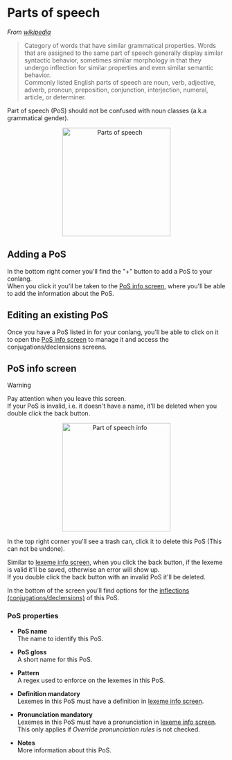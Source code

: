 # Parts of speech

*From [wikipedia](https://en.wikipedia.org/wiki/Part_of_speech)*

> Category of words that have similar grammatical properties. Words that are assigned to the same part of speech generally display similar syntactic behavior, sometimes similar morphology in that they undergo inflection for similar properties and even similar semantic behavior.  
> Commonly listed English parts of speech are noun, verb, adjective, adverb, pronoun, preposition, conjunction, interjection, numeral, article, or determiner.

Part of speech (PoS) should not be confused with noun classes (a.k.a grammatical gender).  

<p align="center">  
	<img src="/img/pos.png" alt="Parts of speech" width="250"/>  
</p>  

## Adding a PoS  

In the bottom right corner you'll find the "+" button to add a PoS to your conlang.  
When you click it you'll be taken to the [PoS info screen](#pos-info-screen), where you'll be able to add the information about the PoS.  

## Editing an existing PoS  

Once you have a PoS listed in for your conlang, you'll be able to click on it to open the [PoS info screen](#pos-info-screen) to manage it and access the conjugations/declensions screens.  

## PoS info screen  

<div class="admonition warning">  
	<p class="admonition-title">Warning</p>  
	<p>
		Pay attention when you leave this screen.  
		<br>
		If your PoS is invalid, i.e. it doesn't have a name, 
		it'll be deleted when you double click the back button.  
	</p>  
</div>  

<p align="center">  
	<img src="/img/pos_info.png" alt="Part of speech info" width="250"/>  
</p>  

In the top right corner you'll see a trash can, click it to delete this PoS (This can not be undone).  

Similar to [lexeme info screen](lexicon.md#lexeme-info-screen), when you click the back button, if the lexeme is valid it'll be saved, otherwise an error will show up.  
If you double click the back button with an invalid PoS it'll be deleted.  

In the bottom of the screen you'll find options for the [inflections (conjugations/declensions)](pos-inflections.md) of this PoS.  

### PoS properties  

- **PoS name**  
	The name to identify this PoS.  

- **PoS gloss**  
	A short name for this PoS.  

- **Pattern**  
	A regex used to enforce on the lexemes in this PoS.  

- **Definition mandatory**  
	Lexemes in this PoS must have a definition in [lexeme info screen](lexicon.md#lexeme-info-screen).  

- **Pronunciation mandatory**  
	Lexemes in this PoS must have a pronunciation in [lexeme info screen](lexicon.md#lexeme-info-screen).  
	This only applies if *Override pronunciation rules* is not checked.  

- **Notes**  
	More information about this PoS.  


